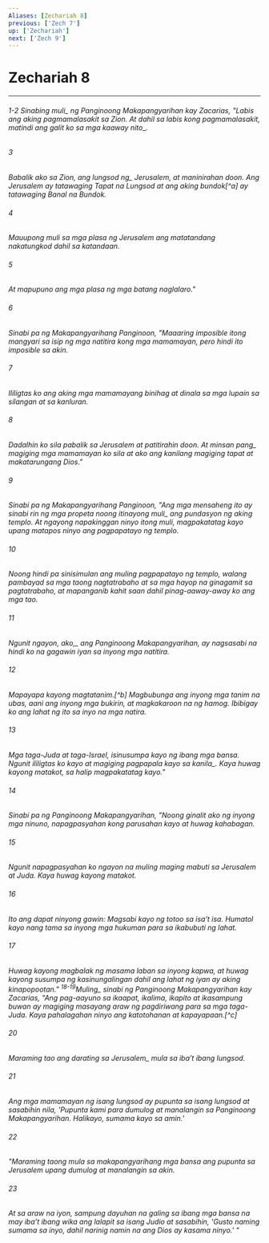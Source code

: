 ```yaml
---
Aliases: [Zechariah 8]
previous: ['Zech 7']
up: ['Zechariah']
next: ['Zech 9']
---
```

# Zechariah 8

***
###### 1-2 Sinabing <i class="trans-change">muli_ ng Panginoong Makapangyarihan kay Zacarias, "Labis ang aking pagmamalasakit sa Zion. At dahil sa labis kong pagmamalasakit, matindi ang galit ko <i class="trans-change">sa mga kaaway nito_. 





















###### 3 










Babalik ako sa Zion, ang <i class="trans-change">lungsod ng_ Jerusalem, at maninirahan doon. Ang Jerusalem ay tatawaging Tapat na Lungsod at ang aking bundok[^a] ay tatawaging Banal na Bundok. 





















###### 4 










Mauupong muli sa mga plasa ng Jerusalem ang matatandang nakatungkod dahil sa katandaan. 





















###### 5 










At mapupuno ang mga plasa ng mga batang naglalaro." 





















###### 6 










Sinabi pa ng Makapangyarihang Panginoon, "Maaaring imposible itong mangyari sa isip ng mga natitira kong mga mamamayan, pero hindi ito imposible sa akin. 





















###### 7 










Ililigtas ko ang aking mga mamamayang binihag at dinala sa mga lupain sa silangan at sa kanluran. 





















###### 8 










Dadalhin ko sila pabalik sa Jerusalem at patitirahin doon. <i class="trans-change">At minsan pang_ magiging mga mamamayan ko sila at ako ang kanilang magiging tapat at makatarungang Dios." 





















###### 9 










Sinabi pa ng Makapangyarihang Panginoon, "Ang mga mensaheng ito ay sinabi rin ng mga propeta noong itinayong <i class="trans-change">muli_ ang pundasyon ng aking templo. At ngayong napakinggan ninyo itong muli, magpakatatag kayo upang matapos ninyo ang pagpapatayo ng templo. 





















###### 10 










Noong hindi pa sinisimulan ang muling pagpapatayo ng templo, walang pambayad sa mga taong nagtatrabaho at sa mga hayop na ginagamit sa pagtatrabaho, at mapanganib kahit saan dahil pinag-aaway-away ko ang mga tao. 





















###### 11 










Ngunit ngayon, <i class="trans-change">ako,_ ang Panginoong Makapangyarihan, ay nagsasabi na hindi ko na gagawin iyan sa inyong mga natitira. 





















###### 12 










Mapayapa kayong magtatanim.[^b] Magbubunga ang inyong mga tanim na ubas, aani ang inyong mga bukirin, at magkakaroon na ng hamog. Ibibigay ko ang lahat ng ito sa inyo na mga natira. 





















###### 13 










Mga taga-Juda at taga-Israel, isinusumpa kayo ng ibang mga bansa. Ngunit ililigtas ko kayo at magiging pagpapala kayo <i class="trans-change">sa kanila_. Kaya huwag kayong matakot, sa halip magpakatatag kayo." 





















###### 14 










Sinabi pa ng Panginoong Makapangyarihan, "Noong ginalit ako ng inyong mga ninuno, napagpasyahan kong parusahan kayo at huwag kahabagan. 





















###### 15 










Ngunit napagpasyahan ko ngayon na muling maging mabuti sa Jerusalem at Juda. Kaya huwag kayong matakot. 





















###### 16 










Ito ang dapat ninyong gawin: Magsabi kayo ng totoo sa isaʼt isa. Humatol kayo nang tama sa inyong mga hukuman para sa ikabubuti ng lahat. 





















###### 17 










Huwag kayong magbalak ng masama laban sa inyong kapwa, at huwag kayong susumpa ng kasinungalingan dahil ang lahat ng iyan ay aking kinapopootan." <sup class="versenum">18-19</sup><i class="trans-change">Muling_ sinabi ng Panginoong Makapangyarihan kay Zacarias, "Ang pag-aayuno sa ikaapat, ikalima, ikapito at ikasampung buwan ay magiging masayang araw ng pagdiriwang para sa mga taga-Juda. Kaya pahalagahan ninyo ang katotohanan at kapayapaan.[^c] 





















###### 20 










Maraming tao ang darating <i class="trans-change">sa Jerusalem_ mula sa ibaʼt ibang lungsod. 





















###### 21 










Ang mga mamamayan ng isang lungsod ay pupunta sa isang lungsod at sasabihin nila, 'Pupunta kami para dumulog at manalangin sa Panginoong Makapangyarihan. Halikayo, sumama kayo sa amin.' 





















###### 22 










"Maraming taong mula sa makapangyarihang mga bansa ang pupunta sa Jerusalem upang dumulog at manalangin sa akin. 





















###### 23 










At sa araw na iyon, sampung dayuhan na galing sa ibang mga bansa na may ibaʼt ibang wika ang lalapit sa isang Judio at sasabihin, 'Gusto naming sumama sa inyo, dahil narinig namin na ang Dios ay kasama ninyo.' "

